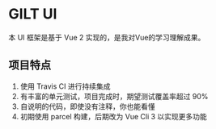 # GILT UI

本 UI 框架是基于 Vue 2 实现的，是我对Vue的学习理解成果。

## 项目特点

1. 使用 Travis CI 进行持续集成
2. 有丰富的单元测试，项目完成时，期望测试覆盖率超过 90%
3. 自说明的代码，即使没有注释，你也能看懂
4. 初期使用 parcel 构建，后期改为 Vue Cli 3 以实现更多功能